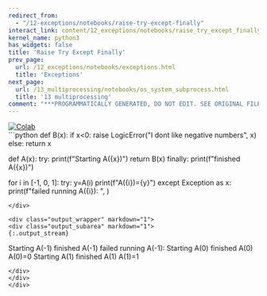 ```yaml
---
redirect_from:
  - "/12-exceptions/notebooks/raise-try-except-finally"
interact_link: content/12_exceptions/notebooks/raise_try_except_finally.ipynb
kernel_name: python3
has_widgets: false
title: 'Raise Try Except Finally'
prev_page:
  url: /12_exceptions/notebooks/exceptions.html
  title: 'Exceptions'
next_page:
  url: /13_multiprocessing/notebooks/os_system_subprocess.html
  title: '13 multiprocessing'
comment: "***PROGRAMMATICALLY GENERATED, DO NOT EDIT. SEE ORIGINAL FILES IN /content***"
---
```

<a href="https://colab.research.google.com/github/aviadr1/learn-python/blob/master/live%20class%20demonstrations/lesson%2012%20-%20raise%2C%20try%2C%20except%2C%20finally.ipynb" target="_blank">
<img src="https://colab.research.google.com/assets/colab-badge.svg" 
     title="Open this file in Google Colab" alt="Colab"/>
</a>




<div markdown="1" class="cell code_cell">
<div class="input_area" markdown="1">
```python
def B(x):
    if x<0:
        raise LogicError("I dont like negative numbers", x)
    else:
        return x
    
def A(x):
    try:
        print(f"Starting A({x})")
        return B(x)
    finally:
        print(f"finished A({x})")

for i in [-1, 0, 1]:
    try:
        y=A(i)
        print(f"A({i})={y}")
    except Exception as x:
        print(f"failed running A({i}): ", )
        
        

```
</div>

<div class="output_wrapper" markdown="1">
<div class="output_subarea" markdown="1">
{:.output_stream}
```
Starting A(-1)
finished A(-1)
failed running A(-1): 
Starting A(0)
finished A(0)
A(0)=0
Starting A(1)
finished A(1)
A(1)=1
```
</div>
</div>
</div>

